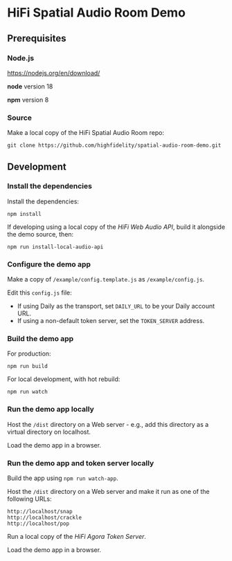 
# HiFi Spatial Audio Room Demo


## Prerequisites

### Node.js

https://nodejs.org/en/download/

**node** version 18 

**npm** version 8

### Source

Make a local copy of the HiFi Spatial Audio Room repo:
```
git clone https://github.com/highfidelity/spatial-audio-room-demo.git
```


## Development

### Install the dependencies

Install the dependencies:
```
npm install
```

If developing using a local copy of the *HiFi Web Audio API*, build it alongside the demo source, then:
```
npm run install-local-audio-api
```

### Configure the demo app

Make a copy of `/example/config.template.js` as `/example/config.js`.

Edit this `config.js` file:

- If using Daily as the transport, set `DAILY_URL` to be your Daily account URL.
- If using a non-default token server, set the `TOKEN_SERVER` address.


### Build the demo app

For production:
```
npm run build
```

For local development, with hot rebuild:
```
npm run watch
```

### Run the demo app locally

Host the `/dist` directory on a Web server - e.g., add this directory as a virtual directory on localhost.

Load the demo app in a browser.

### Run the demo app and token server locally

Build the app using `npm run watch-app`.

Host the `/dist` directory on a Web server and make it run as one of the following URLs:
```
http://localhost/snap
http://localhost/crackle
http://localhost/pop
```

Run a local copy of the *HiFi Agora Token Server*.

Load the demo app in a browser.
